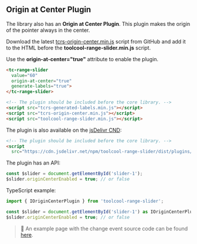 ## Origin at Center Plugin

<div data-examples="origin-at-center"></div>

The library also has an **Origin at Center Plugin**. This plugin makes the origin of the pointer always in the center.

Download the latest [tcrs-origin-center.min.js](https://github.com/toolcool-org/toolcool-range-slider/blob/main/dist/plugins/tcrs-origin-center.min.js) script from GitHub and add it to the HTML before the **toolcool-range-slider.min.js** script.

Use the **origin-at-center="true"** attribute to enable the plugin.

```html
<tc-range-slider 
  value="60"
  origin-at-center="true"
  generate-labels="true">
</tc-range-slider>

<!-- The plugin should be included before the core library. -->
<script src="tcrs-generated-labels.min.js"></script>
<script src="tcrs-origin-center.min.js"></script>
<script src="toolcool-range-slider.min.js"></script>
```

<div class="my-12 flex flex-col items-center">
    <tc-range-slider 
        value="60"
        origin-at-center="true"
        generate-labels="true"></tc-range-slider>
</div>

The plugin is also available on the [jsDelivr CND](https://www.jsdelivr.com/package/npm/toolcool-range-slider):

```html
<!-- The plugin should be included before the core library. -->
<script 
  src="https://cdn.jsdelivr.net/npm/toolcool-range-slider/dist/plugins/tcrs-origin-center.min.js"></script>
```

The plugin has an API:

```js
const $slider = document.getElementById('slider-1');
$slider.originCenterEnabled = true; // or false
```

TypeScript example:

```typescript
import { IOriginCenterPlugin } from 'toolcool-range-slider';

const $slider = document.getElementById('slider-1') as IOriginCenterPlugin;
$slider.originCenterEnabled = true; // or false
```

> :pushpin: An example page with the change event source code can be found [here](https://github.com/toolcool-org/toolcool-range-slider/blob/main/examples/31-origin-at-center.html).
